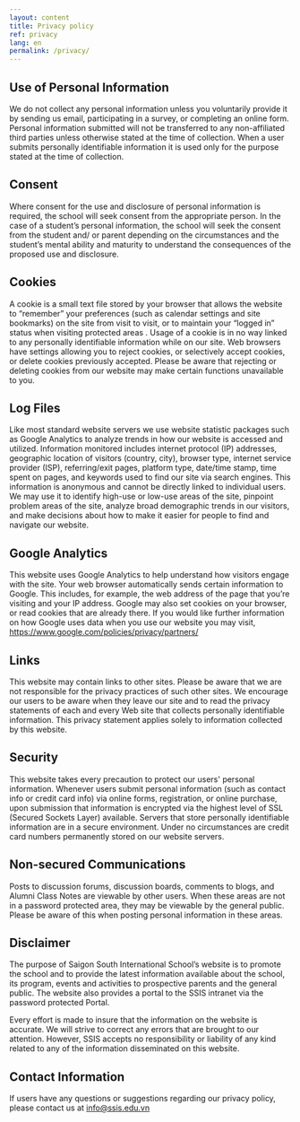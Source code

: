 ```yaml
---
layout: content
title: Privacy policy
ref: privacy
lang: en
permalink: /privacy/
---
```


## Use of Personal Information

We do not collect any personal information unless you voluntarily provide it by sending us email, participating in a survey, or completing an online form. Personal information submitted will not be transferred to any non-affiliated third parties unless otherwise stated at the time of collection. When a user submits personally identifiable information it is used only for the purpose stated at the time of collection.

## Consent

Where consent for the use and disclosure of personal information is required, the school will seek consent from the appropriate person. In the case of a student’s personal information, the school will seek the consent from the student and/ or parent depending on the circumstances and the student’s mental ability and maturity to understand the consequences of the proposed use and disclosure.

## Cookies

A cookie is a small text file stored by your browser that allows the website to “remember” your preferences (such as calendar settings and site bookmarks) on the site from visit to visit, or to maintain your “logged in” status when visiting protected areas . Usage of a cookie is in no way linked to any personally identifiable information while on our site. Web browsers have settings allowing you to reject cookies, or selectively accept cookies, or delete cookies previously accepted. Please be aware that rejecting or deleting cookies from our website may make certain functions unavailable to you.

## Log Files

Like most standard website servers we use website statistic packages such as Google Analytics to analyze trends in how our website is accessed and utilized. Information monitored includes internet protocol (IP) addresses, geographic location of visitors (country, city), browser type, internet service provider (ISP), referring/exit pages, platform type, date/time stamp, time spent on pages, and keywords used to find our site via search engines. This information is anonymous and cannot be directly linked to individual users. We may use it to identify high-use or low-use areas of the site, pinpoint problem areas of the site, analyze broad demographic trends in our visitors, and make decisions about how to make it easier for people to find and navigate our website.

## Google Analytics

This website uses Google Analytics to help understand how visitors engage with the site. Your web browser automatically sends certain information to Google. This includes, for example, the web address of the page that you’re visiting and your IP address. Google may also set cookies on your browser, or read cookies that are already there. If you would like further information on how Google uses data when you use our website you may visit, https://www.google.com/policies/privacy/partners/

## Links

This website may contain links to other sites. Please be aware that we are not responsible for the privacy practices of such other sites. We encourage our users to be aware when they leave our site and to read the privacy statements of each and every Web site that collects personally identifiable information. This privacy statement applies solely to information collected by this website.

## Security

This website takes every precaution to protect our users' personal information. Whenever users submit personal information (such as contact info or credit card info) via online forms, registration, or online purchase, upon submission that information is encrypted via the highest level of SSL (Secured Sockets Layer) available. Servers that store personally identifiable information are in a secure environment. Under no circumstances are credit card numbers permanently stored on our website servers.

## Non-secured Communications

Posts to discussion forums, discussion boards, comments to blogs, and Alumni Class Notes are viewable by other users. When these areas are not in a password protected area, they may be viewable by the general public. Please be aware of this when posting personal information in these areas.

## Disclaimer

The purpose of Saigon South International School’s website is to promote the school and to provide the latest information available about the school, its program, events and activities to prospective parents and the general public. The website also provides a portal to the SSIS intranet via the password protected Portal.

Every effort is made to insure that the information on the website is accurate. We will strive to correct any errors that are brought to our attention. However, SSIS accepts no responsibility or liability of any kind related to any of the information disseminated on this website.

## Contact Information

If users have any questions or suggestions regarding our privacy policy, please contact us at info@ssis.edu.vn
